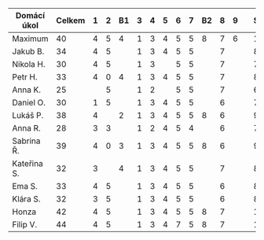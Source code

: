 | Domácí úkol | Celkem | 1 | 2 | B1 | 3 | 4 | 5 | 6 | 7 | B2 | 8 | 9 |   | Splněno |
|-------------|--------|---|---|----|---|---|---|---|---|----|---|---|---|---------|
| Maximum     | 40     | 4 | 5 | 4  | 1 | 3 | 4 | 5 | 5 | 8  | 7 | 6 |   | 100%    |
| Jakub B.    | 34     | 4 | 5 |    | 1 | 3 | 4 | 5 | 5 |    | 7 |   |   | 85%     |
| Nikola H.   | 30     | 4 | 5 |    | 1 | 3 |   | 5 | 5 |    | 7 |   |   | 75%     |
| Petr H.     | 33     | 4 | 0 | 4  | 1 | 3 | 4 | 5 | 5 |    | 7 |   |   | 83%     |
| Anna K.     | 25     |   | 5 |    | 1 | 2 |   | 5 | 5 |    | 7 |   |   | 63%     |
| Daniel O.   | 30     | 1 | 5 |    | 1 | 3 | 4 | 5 | 5 |    | 6 |   |   | 75%     |
| Lukáš P.    | 38     | 4 |   | 2  | 1 | 3 | 4 | 5 | 5 | 8  | 6 |   |   | 95%     |
| Anna R.     | 28     | 3 | 3 |    | 1 | 2 | 4 | 5 | 4 |    | 6 |   |   | 70%     |
| Sabrina Ř.  | 39     | 4 | 0 | 3  | 1 | 3 | 4 | 5 | 5 | 8  | 6 |   |   | 98%     |
| Kateřina S. | 32     | 3 |   | 4  | 1 | 3 | 4 | 5 | 5 |    | 7 |   |   | 80%     |
| Ema S.      | 33     | 4 | 5 |    | 1 | 3 | 4 | 5 | 5 |    | 6 |   |   | 83%     |
| Klára S.    | 32     | 3 | 5 |    | 1 | 3 | 4 | 5 | 5 |    | 6 |   |   | 80%     |
| Honza       | 42     | 4 | 5 |    | 1 | 3 | 4 | 5 | 5 | 8  | 7 |   |   | 105%    |
| Filip V.    | 44     | 4 | 5 |    | 1 | 3 | 4 | 7 | 5 | 8  | 7 |   |   | 110%    |
